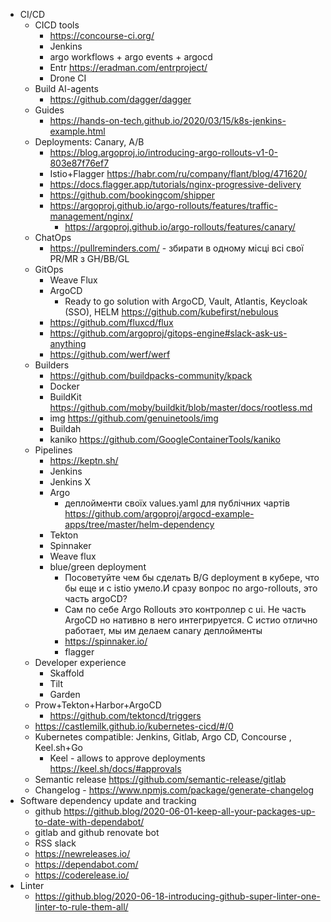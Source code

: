 * CI/CD
  * CICD tools
    * https://concourse-ci.org/
    * Jenkins
    * argo workflows + argo events + argocd
    * Entr https://eradman.com/entrproject/
    * Drone CI
  * Build AI-agents
    * https://github.com/dagger/dagger
  * Guides
    * https://hands-on-tech.github.io/2020/03/15/k8s-jenkins-example.html
  * Deployments: Canary, A/B
    * https://blog.argoproj.io/introducing-argo-rollouts-v1-0-803e87f76ef7
    * Istio+Flagger https://habr.com/ru/company/flant/blog/471620/
    * https://docs.flagger.app/tutorials/nginx-progressive-delivery
    * https://github.com/bookingcom/shipper
    * https://argoproj.github.io/argo-rollouts/features/traffic-management/nginx/
      * https://argoproj.github.io/argo-rollouts/features/canary/
  * ChatOps
    * https://pullreminders.com/ - збирати в одному місці всі свої PR/MR з GH/BB/GL
  * GitOps
    * Weave Flux
    * ArgoCD
      * Ready to go solution with ArgoCD, Vault, Atlantis, Keycloak (SSO), HELM https://github.com/kubefirst/nebulous
    * https://github.com/fluxcd/flux
    * https://github.com/argoproj/gitops-engine#slack-ask-us-anything
    * https://github.com/werf/werf
  * Builders
    * https://github.com/buildpacks-community/kpack
    * Docker
    * BuildKit https://github.com/moby/buildkit/blob/master/docs/rootless.md
    * img https://github.com/genuinetools/img
    * Buildah
    * kaniko https://github.com/GoogleContainerTools/kaniko
  * Pipelines
    * https://keptn.sh/
    * Jenkins
    * Jenkins X
    * Argo
      * деплойменти своїх values.yaml для публічних чартів https://github.com/argoproj/argocd-example-apps/tree/master/helm-dependency
    * Tekton
    * Spinnaker
    * Weave flux
    * blue/green deployment
      * Посоветуйте чем бы сделать B/G deployment в кубере, что бы еще и с istio умело.И сразу вопрос по argo-rollouts, это часть argoCD?
      * Сам по себе Argo Rollouts это контроллер с ui. Не часть ArgoCD но нативно  в него интегрируется. С истио отлично работает, мы им делаем canary деплойменты
      * https://spinnaker.io/
      * flagger
  * Developer experience
    * Skaffold
    * Tilt
    * Garden
  * Prow+Tekton+Harbor+ArgoCD
    * https://github.com/tektoncd/triggers
  * https://castlemilk.github.io/kubernetes-cicd/#/0
  * Kubernetes compatible: Jenkins, Gitlab, Argo CD, Concourse , Keel.sh+Go
    * Keel - allows to approve deployments https://keel.sh/docs/#approvals
  * Semantic release https://github.com/semantic-release/gitlab
  * Changelog - https://www.npmjs.com/package/generate-changelog
* Software dependency update and tracking 
  * github https://github.blog/2020-06-01-keep-all-your-packages-up-to-date-with-dependabot/ 
  * gitlab and github renovate bot
  * RSS slack
  * https://newreleases.io/
  * https://dependabot.com/
  * https://coderelease.io/
* Linter
  * https://github.blog/2020-06-18-introducing-github-super-linter-one-linter-to-rule-them-all/
  

